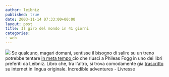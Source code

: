 ```yaml
---
author: leibniz
published: true
date: 2003-11-14 07:33:00+00:00
layout: post
title: Il giro del mondo in 41 giorni
categories:
- web
---
```

![](http://www.mplsrc.com/train.gif) Se qualcuno, magari domani, sentisse il bisogno di salire su un treno potrebbe tentare  [ in meta tempo ](http://www.incredible-adventures.com/journey.html)cio che riusci a Phileas Fogg in uno dei libri preferiti da Leibniz. Libro che, tra l'altro, si trova comodamente gia  [ trascritto ](http://www.livresse.com/Livres-enligne/Tour-monde-80jours/tourmonde80jours00mat.htm)su internet in lingua originale.
  Incredible adventures - Livresse
